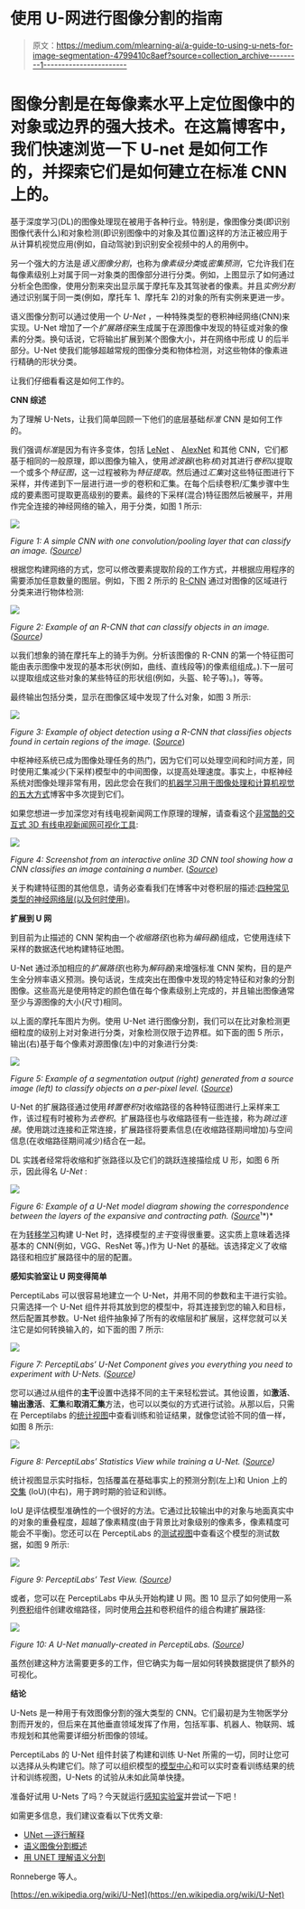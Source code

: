# 使用 U-网进行图像分割的指南

> 原文：<https://medium.com/mlearning-ai/a-guide-to-using-u-nets-for-image-segmentation-4799410c8aef?source=collection_archive---------1----------------------->

# 图像分割是在每像素水平上定位图像中的对象或边界的强大技术。在这篇博客中，我们快速浏览一下 U-net 是如何工作的，并探索它们是如何建立在标准 CNN 上的。

基于深度学习(DL)的图像处理现在被用于各种行业。特别是，像图像分类(即识别图像代表什么)和对象检测(即识别图像中的对象及其位置)这样的方法正被应用于从计算机视觉应用(例如，自动驾驶)到识别安全视频中的人的用例中。

另一个强大的方法是*语义图像分割*，也称为*像素级分类*或*密集预测*，它允许我们在每像素级别上对属于同一对象类的图像部分进行分类。例如，上图显示了如何通过分析全色图像，使用分割来突出显示属于摩托车及其驾驶者的像素。并且*实例分割*通过识别属于同一类(例如，摩托车 1、摩托车 2)的对象的所有实例来更进一步。

语义图像分割可以通过使用一个 *U-Net* ，一种特殊类型的卷积神经网络(CNN)来实现。U-Net 增加了一个*扩展路径*来生成属于在源图像中发现的特征或对象的像素的分类。换句话说，它将输出扩展到某个图像大小，并在网络中形成 U 的后半部分。U-Net 使我们能够超越常规的图像分类和物体检测，对这些物体的像素进行精确的形状分类。

让我们仔细看看这是如何工作的。

**CNN 综述**

为了理解 U-Nets，让我们简单回顾一下他们的底层基础*标准* CNN 是如何工作的。

我们强调*标准*是因为有许多变体，包括 [LeNet](https://en.wikipedia.org/wiki/LeNet) 、 [AlexNet](https://en.wikipedia.org/wiki/AlexNet) 和其他 CNN，它们都基于相同的一般原理，即以图像为输入，使用*滤波器*(也称*核*)对其进行*卷积*以提取一个或多个*特征图*，这一过程被称为*特征提取*。然后通过*汇集*对这些特征图进行下采样，并传递到下一层进行进一步的卷积和汇集。在每个后续卷积/汇集步骤中生成的要素图可提取更高级别的要素。最终的下采样(混合)特征图然后被展平，并用作完全连接的神经网络的输入，用于分类，如图 1 所示:

![](img/868df63d2089f3a050f18223a8ec7287.png)

*Figure 1: A simple CNN with one convolution/pooling layer that can classify an image. (*[*Source*](https://www.researchgate.net/figure/Schematic-diagram-of-a-basic-convolutional-neural-network-CNN-architecture-26_fig1_336805909)*)*

根据您构建网络的方式，您可以修改要素提取阶段的工作方式，并根据应用程序的需要添加任意数量的图层。例如，下图 2 所示的 [R-CNN](https://en.wikipedia.org/wiki/Region_Based_Convolutional_Neural_Networks) 通过对图像的区域进行分类来进行物体检测:

![](img/51dc699c03066c6bda7cd985b5731d6f.png)

*Figure 2: Example of an R-CNN that can classify objects in an image. (*[*Source*](https://towardsdatascience.com/r-cnn-fast-r-cnn-faster-r-cnn-yolo-object-detection-algorithms-36d53571365e)*)*

以我们想象的骑在摩托车上的骑手为例。分析该图像的 R-CNN 的第一个特征图可能由表示图像中发现的基本形状(例如，曲线、直线段等)的像素组组成。).下一层可以提取组成这些对象的某些特征的形状组(例如，头盔、轮子等)。)，等等。

最终输出包括分类，显示在图像区域中发现了什么对象，如图 3 所示:

![](img/881bdd3c7bb431a90fea9d42fc091866.png)

*Figure 3: Example of object detection using a R-CNN that classifies objects found in certain regions of the image.* ([*Source*](http://host.robots.ox.ac.uk/pascal/VOC/voc2012/segexamples/index.html))

中枢神经系统已成为图像处理任务的热门，因为它们可以处理空间和时间方差，同时使用汇集减少(下采样)模型中的中间图像，以提高处理速度。事实上，中枢神经系统对图像处理非常有用，因此您会在我们的[机器学习用于图像处理和计算机视觉的五大方式](https://blog.perceptilabs.com/top-five-ways-that-machine-learning-is-being-used-for-image-processing-and-computer-vision/)博客中多次提到它们。

如果您想进一步加深您对有线电视新闻网工作原理的理解，请查看这个[非常酷的交互式 3D 有线电视新闻网可视化工具](https://www.cs.ryerson.ca/~aharley/vis/conv/):

![](img/84171250586f1d91d02068ba3ab99e54.png)

*Figure 4: Screenshot from an interactive online 3D CNN tool showing how a CNN classifies an image containing a numbe*r. ([*Source*](https://www.cs.ryerson.ca/~aharley/vis/conv/))

关于构建特征图的其他信息，请务必查看我们在博客中对卷积层的描述:[四种常见类型的神经网络层(以及何时使用)](https://blog.perceptilabs.com/four-common-types-of-neural-network-layers-and-when-to-use-them/)。

**扩展到 U 网**

到目前为止描述的 CNN 架构由一个*收缩路径*(也称为*编码器*)组成，它使用连续下采样的数据迭代地构建特征地图。

U-Net 通过添加相应的*扩展路径*(也称为*解码器*)来增强标准 CNN 架构，目的是产生全分辨率语义预测。换句话说，生成突出在图像中发现的特定特征和对象的分割图像。这些高光是使用特定的颜色值在每个像素级别上完成的，并且输出图像通常至少与源图像的大小(尺寸)相同。

以上面的摩托车图片为例。使用 U-Net 进行图像分割，我们可以在比对象检测更细粒度的级别上对对象进行分类，对象检测仅限于边界框。如下面的图 5 所示，输出(右)基于每个像素对源图像(左)中的对象进行分类:

![](img/4f65c8113060eb3df61df712a8fd00d5.png)

*Figure 5: Example of a segmentation output (right) generated from a source image (left) to classify objects on a per-pixel level.* ([*Source*](http://host.robots.ox.ac.uk/pascal/VOC/voc2012/segexamples/index.html))

U-Net 的扩展路径通过使用*转置卷积*对收缩路径的各种特征图进行上采样来工作，该过程有时被称为*去卷积*。扩展路径也与收缩路径有一些连接，称为*跳过连接*。使用跳过连接和正常连接，扩展路径将要素信息(在收缩路径期间增加)与空间信息(在收缩路径期间减少)结合在一起。

DL 实践者经常将收缩和扩张路径以及它们的跳跃连接描绘成 U 形，如图 6 所示，因此得名 *U-Net* :

![](img/b5c47d339b315aec37b6a1a8749436a8.png)

*Figure 6: Example of a U-Net model diagram showing the correspondence between the layers of the expansive and contracting path. (*[*Source*](https://arxiv.org/abs/1505.04597)¹*)*

在为[转移学习](https://blog.perceptilabs.com/when-to-use-transfer-learning-in-image-processing/)构建 U-Net 时，选择模型的*主干*变得很重要。这实质上意味着选择基本的 CNN(例如，VGG、ResNet 等。)作为 U-Net 的基础。该选择定义了收缩路径和相应扩展路径中的层的配置。

**感知实验室让 U 网变得简单**

PerceptiLabs 可以很容易地建立一个 U-Net，并用不同的参数和主干进行实验。只需选择一个 U-Net 组件并将其放到您的模型中，将其连接到您的输入和目标，然后配置其参数。U-Net 组件抽象掉了所有的收缩层和扩展层，这样您就可以关注它是如何转换输入的，如下面的图 7 所示:

![](img/c89fec021dd60d47bcbdd2f93aa658b8.png)

*Figure 7: PerceptiLabs’ U-Net Component gives you everything you need to experiment with U-Nets. (*[*Source*](http://www.perceptilabs.com)*)*

您可以通过从组件的**主干**设置中选择不同的主干来轻松尝试。其他设置，如**激活**、**输出激活**、**汇集**和**取消汇集**方法，也可以以类似的方式进行试验。从那以后，只需在 Perceptilabs 的[统计视图](https://docs.perceptilabs.com/perceptilabs/references/ui-overview/statistics-view)中查看训练和验证结果，就像您试验不同的值一样，如图 8 所示:

![](img/d16a2ed0bf07cbe732380bd3e1f1a228.png)

*Figure 8: PerceptiLabs’ Statistics View while training a U-Net. (*[*Source*](http://www.perceptilabs.com)*)*

统计视图显示实时指标，包括覆盖在基础事实上的预测分割(左上)和 Union 上的[交集](https://www.pyimagesearch.com/2016/11/07/intersection-over-union-iou-for-object-detection/) (IoU)(中右)，用于跨时期的验证和训练。

IoU 是评估模型准确性的一个很好的方法。它通过比较输出中的对象与地面真实中的对象的重叠程度，超越了像素精度(由于背景比对象级别的像素多，像素精度可能会不平衡)。您还可以在 PerceptiLabs 的[测试视图](https://docs.perceptilabs.com/perceptilabs/references/ui-overview/test-view)中查看这个模型的测试数据，如图 9 所示:

![](img/88b47580fb520851c1f1ca48099cd00e.png)

*Figure 9: PerceptiLabs’ Test View. (*[*Source*](http://www.perceptilabs.com)*)*

或者，您可以在 PerceptiLabs 中从头开始构建 U 网。图 10 显示了如何使用一系列[卷积](https://docs.perceptilabs.com/perceptilabs/references/components/deep-learning#convolution)组件创建收缩路径，同时使用[合并](https://docs.perceptilabs.com/perceptilabs/references/components/operations#merge)和卷积组件的组合构建扩展路径:

![](img/c1ab930f51cb0347704709267ab3b43b.png)

*Figure 10: A U-Net manually-created in PerceptiLabs. (*[*Source*](http://www.perceptilabs.com)*)*

虽然创建这种方法需要更多的工作，但它确实为每一层如何转换数据提供了额外的可视化。

**结论**

U-Nets 是一种用于有效图像分割的强大类型的 CNN。它们最初是为生物医学分割而开发的，但后来在其他垂直领域发挥了作用，包括军事、机器人、物联网、城市规划和其他需要详细分析图像的领域。

PerceptiLabs 的 U-Net 组件封装了构建和训练 U-Net 所需的一切，同时让您可以选择从头构建它们。除了可以组织模型的[模型中心](https://docs.perceptilabs.com/perceptilabs/references/ui-overview/model-hub)和可以实时查看训练结果的统计和训练视图，U-Nets 的试验从未如此简单快捷。

准备好试用 U-Nets 了吗？今天就运行[感知实验室](https://docs.perceptilabs.com/perceptilabs/getting-started/quickstart-guide)并尝试一下吧！

如需更多信息，我们建议查看以下优秀文章:

*   [UNet —逐行解释](https://towardsdatascience.com/unet-line-by-line-explanation-9b191c76baf5)
*   [语义图像分割概述](https://www.jeremyjordan.me/semantic-segmentation/)
*   [用 UNET 理解语义分割](https://towardsdatascience.com/understanding-semantic-segmentation-with-unet-6be4f42d4b47)

Ronneberge 等人。

[https://en.wikipedia.org/wiki/U-Net](https://en.wikipedia.org/wiki/U-Net)